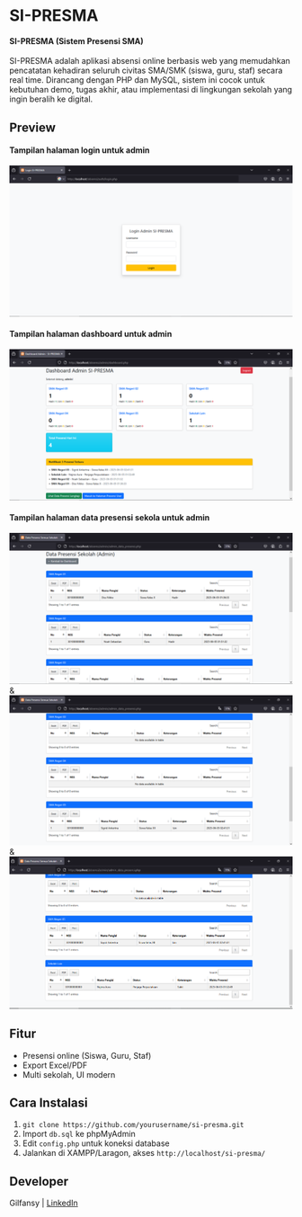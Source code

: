 # SI-PRESMA
#### SI-PRESMA (Sistem Presensi SMA)
SI-PRESMA adalah aplikasi absensi online berbasis web yang 
memudahkan pencatatan kehadiran seluruh civitas SMA/SMK (siswa, guru, staf) 
secara real time. Dirancang dengan PHP dan MySQL, sistem ini cocok untuk 
kebutuhan demo, tugas akhir, atau implementasi di lingkungan sekolah yang 
ingin beralih ke digital.

## Preview
#### Tampilan halaman login untuk admin 
![Tampilan login untuk admin SI-PRESMA](ss-web-absensi/admin-1.png)
#### Tampilan halaman dashboard untuk admin
![Tampilan dashboard untuk admin SI-PRESMA](ss-web-absensi/admin-2.png)
#### Tampilan halaman data presensi sekola untuk admin
![Tampilan dashboard untuk admin SI-PRESMA](ss-web-absensi/admin-3.png) & ![Tampilan dashboard untuk admin SI-PRESMA](ss-web-absensi/admin-4.png) & ![Tampilan dashboard untuk admin SI-PRESMA](ss-web-absensi/admin-5.png)




## Fitur
- Presensi online (Siswa, Guru, Staf)
- Export Excel/PDF
- Multi sekolah, UI modern

## Cara Instalasi
1. `git clone https://github.com/yourusername/si-presma.git`
2. Import `db.sql` ke phpMyAdmin
3. Edit `config.php` untuk koneksi database
4. Jalankan di XAMPP/Laragon, akses `http://localhost/si-presma/`

## Developer
Gilfansy | [LinkedIn](https://linkedin.com/in/yourusername)
